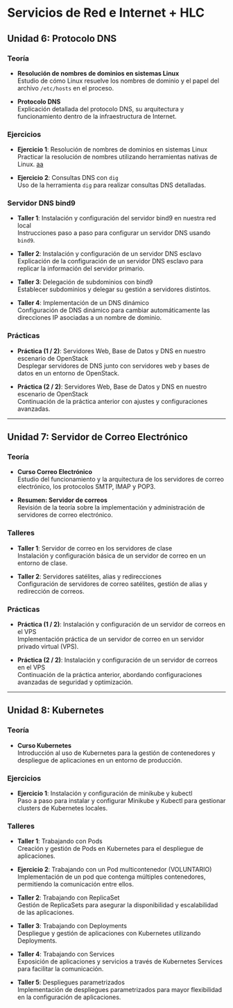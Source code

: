 # **Servicios de Red e Internet + HLC**

## **Unidad 6: Protocolo DNS**

### **Teoría**
- **Resolución de nombres de dominios en sistemas Linux**  
  Estudio de cómo Linux resuelve los nombres de dominio y el papel del archivo `/etc/hosts` en el proceso.
  
- **Protocolo DNS**  
  Explicación detallada del protocolo DNS, su arquitectura y funcionamiento dentro de la infraestructura de Internet.

### **Ejercicios**
- **Ejercicio 1**: Resolución de nombres de dominios en sistemas Linux  
  Practicar la resolución de nombres utilizando herramientas nativas de Linux.
  [aa](Unidad-6:Protocolo-DNS/enunciados/e_ejercicio1.md)
  
- **Ejercicio 2**: Consultas DNS con `dig`  
  Uso de la herramienta `dig` para realizar consultas DNS detalladas.

### **Servidor DNS bind9**
- **Taller 1**: Instalación y configuración del servidor bind9 en nuestra red local  
  Instrucciones paso a paso para configurar un servidor DNS usando `bind9`.
  
- **Taller 2**: Instalación y configuración de un servidor DNS esclavo  
  Explicación de la configuración de un servidor DNS esclavo para replicar la información del servidor primario.

- **Taller 3**: Delegación de subdominios con bind9  
  Establecer subdominios y delegar su gestión a servidores distintos.

- **Taller 4**: Implementación de un DNS dinámico  
  Configuración de DNS dinámico para cambiar automáticamente las direcciones IP asociadas a un nombre de dominio.

### **Prácticas**
- **Práctica (1 / 2)**: Servidores Web, Base de Datos y DNS en nuestro escenario de OpenStack  
  Desplegar servidores de DNS junto con servidores web y bases de datos en un entorno de OpenStack.

- **Práctica (2 / 2)**: Servidores Web, Base de Datos y DNS en nuestro escenario de OpenStack  
  Continuación de la práctica anterior con ajustes y configuraciones avanzadas.

---

## **Unidad 7: Servidor de Correo Electrónico**

### **Teoría**
- **Curso Correo Electrónico**  
  Estudio del funcionamiento y la arquitectura de los servidores de correo electrónico, los protocolos SMTP, IMAP y POP3.

- **Resumen: Servidor de correos**  
  Revisión de la teoría sobre la implementación y administración de servidores de correo electrónico.

### **Talleres**
- **Taller 1**: Servidor de correo en los servidores de clase  
  Instalación y configuración básica de un servidor de correo en un entorno de clase.

- **Taller 2**: Servidores satélites, alias y redirecciones  
  Configuración de servidores de correo satélites, gestión de alias y redirección de correos.

### **Prácticas**
- **Práctica (1 / 2)**: Instalación y configuración de un servidor de correos en el VPS  
  Implementación práctica de un servidor de correo en un servidor privado virtual (VPS).

- **Práctica (2 / 2)**: Instalación y configuración de un servidor de correos en el VPS  
  Continuación de la práctica anterior, abordando configuraciones avanzadas de seguridad y optimización.

---

## **Unidad 8: Kubernetes**

### **Teoría**
- **Curso Kubernetes**  
  Introducción al uso de Kubernetes para la gestión de contenedores y despliegue de aplicaciones en un entorno de producción.

### **Ejercicios**
- **Ejercicio 1**: Instalación y configuración de minikube y kubectl  
  Paso a paso para instalar y configurar Minikube y Kubectl para gestionar clusters de Kubernetes locales.

### **Talleres**
- **Taller 1**: Trabajando con Pods  
  Creación y gestión de Pods en Kubernetes para el despliegue de aplicaciones.

- **Ejercicio 2**: Trabajando con un Pod multicontenedor (VOLUNTARIO)  
  Implementación de un pod que contenga múltiples contenedores, permitiendo la comunicación entre ellos.

- **Taller 2**: Trabajando con ReplicaSet  
  Gestión de ReplicaSets para asegurar la disponibilidad y escalabilidad de las aplicaciones.

- **Taller 3**: Trabajando con Deployments  
  Despliegue y gestión de aplicaciones con Kubernetes utilizando Deployments.

- **Taller 4**: Trabajando con Services  
  Exposición de aplicaciones y servicios a través de Kubernetes Services para facilitar la comunicación.

- **Taller 5**: Despliegues parametrizados  
  Implementación de despliegues parametrizados para mayor flexibilidad en la configuración de aplicaciones.

